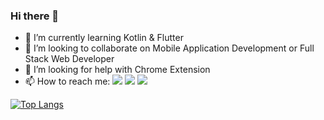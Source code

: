 ### Hi there 👋
- 🌱 I’m currently learning Kotlin & Flutter
- 👯 I’m looking to collaborate on Mobile Application Development or Full Stack Web Developer
- 🤔 I’m looking for help with Chrome Extension
- 📫 How to reach me: 
[<img src="https://img.shields.io/badge/linkedin-%230077B5.svg?&style=for-the-badge&logo=linkedin&logoColor=white">](https://www.linkedin.com/in/leroymchl/)
[<img src="https://img.shields.io/badge/gmail-D14836?&style=for-the-badge&logo=gmail&logoColor=white">](mailto:lrymchl@gmail.com?Subject=Referred%20from%20GitHub)
[<img src="https://img.shields.io/badge/instagram-%23E4405F.svg?&style=for-the-badge&logo=instagram&logoColor=white">](https://www.instagram.com/leroymchl/)

[![Top Langs](https://github-readme-stats.vercel.app/api/top-langs/?username=leroymichael&langs_count=8&theme=dark&hide=JavaScript,jupyter%20notebook)](https://github.com/leroymichael/github-readme-stats)

<!--
**LeroyMichael/leroymichael** is a ✨ _special_ ✨ repository because its `README.md` (this file) appears on your GitHub profile.
